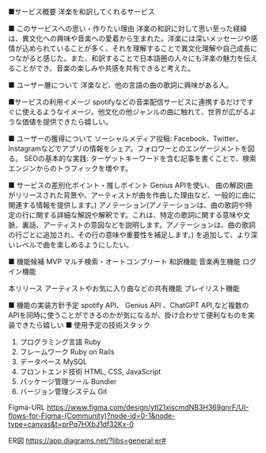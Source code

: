 ■サービス概要
洋楽を和訳してくれるサービス

■ このサービスへの思い・作りたい理由
洋楽の和訳に対して思い至った経緯は、異文化への興味や音楽への愛着から生まれた。洋楽には深いメッセージや感情が込められていることが多く、それを理解することで異文化理解や自己成長につながると感じた。また、和訳することで日本語圏の人々にも洋楽の魅力を伝えることができ、音楽の楽しみや共感を共有できると考えた。

■ ユーザー層について
洋楽など、他の言語の曲の歌詞に興味がある人。

■サービスの利用イメージ
spotifyなどの音楽配信サービスに連携するだけですぐに使えるようなイメージ。他文化の他ジャンルの曲に触れて、世界が広がるような価値を提供できたら嬉しい。

■ ユーザーの獲得について
ソーシャルメディア投稿: Facebook、Twitter、Instagramなどでアプリの情報をシェア。フォロワーとのエンゲージメントを図る。
SEOの基本的な実践: ターゲットキーワードを含む記事を書くことで、検索エンジンからのトラフィックを増やす。

■ サービスの差別化ポイント・推しポイント
Genius APIを使い、
曲の解説(曲がリリースされた背景や、アーティストが曲を作曲した理由など、一般的に曲に関連する情報を提供します。)
アノテーション(アノテーションは、曲の歌詞や特定の行に関する詳細な解説や解釈です。これは、特定の歌詞に関する意味や文脈、裏話、アーティストの意図などを説明します。アノテーションは、曲の歌詞の行ごとに追加され、その行の意味や重要性を補足します。)
を追加して、より深いレベルで曲を楽しめるようにしたい。

■ 機能候補
MVP
マルチ検索・オートコンプリート
和訳機能
音楽再生機能
ログイン機能

本リリース
アーティストやお気に入り曲などの共有機能
プレイリスト機能

■ 機能の実装方針予定
spotify API、 Genius API 、ChatGPT API,など複数のAPIを同時に使うことができるのかが気になるが、掛け合わせて便利なものを実装できたら嬉しい
■ 使用予定の技術スタック
1. プログラミング言語
Ruby
2. フレームワーク
Ruby on Rails
3. データベース
MySQL
4. フロントエンド技術
HTML, CSS, JavaScript
5. パッケージ管理ツール
Bundler
6. バージョン管理システム
Git

Figma-URL
https://www.figma.com/design/ytl21xiscmdNB3H369qnrF/UI-flows-for-Figma-(Community)?node-id=0-1&node-type=canvas&t=prPq7HXbJ1df32Kx-0

ER図
https://app.diagrams.net/?libs=general;er#